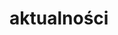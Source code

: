 # aktualności
<!DOCTYPE html>
<html>
    <head>
        <meta charset="utf-8">
        <title>testowa.pl</title>
        <style>
      
        body{
         color: white; 
    background: #396f38;
    margin: 0;
  
   
        }
       .menu-1{
           background: white;
           top: 0px;
           width: 100%;
           height: 70px;
           position: absolute;
           font-family: Arial;
           float: left;
          left: 0px;
       }
       #aut{
        
         color: green;  
       }
      #klik{
         color: grey; 
      }
     
    
      
      #lokiter{
          background-color: #4e9447;
          position: absolute;
          top: 200px;
          right: 10px;
         width:85%;
         font-size: 20px;
         z-index: 2;
      }
      #akt{
          border-bottom:1px solid white;
          
      }
     
      #img {
       position: absolute;
       z-index: 1;
      height: 100%;
      bottom: 0px;
       top: 70px;
       width: 100%;
       right: 0px;
       left: 0px;
       margin: 0;
       }
       .nav{
           position: absolute;
           
           text-align: right;
           color: black;
           height: 30px;
           line-height: 30px;
           right: 0;
           top: 20px;
           z-index: 3;
       }
       .menu{
           margin: 0 10px;
       }
       .menu a{
           clear: left;
           text-decoration: none;
           color: black;
           margin: 0 10px;
           line-height: 70px;
       }
       label{
           
           font-size: 26px;
           line-height: 40px;
           display: none;
           width: 26px;
           float: right;
           
       }
       #toggle{
           display: none;
           top: 0px;
           right: 0px;
       }
       
       
       
       @media only screen and (max-width: 500px){
         label{
          
           
      
           display: block;
           cursor: pointer;
}  
         .menu{
           display: none;
           text-align: center;
           width: 100%;
          left: 0px;
}
         .menu a{
           width: 100%;
           display: block;
           border-bottom: 1px solid black;
           margin: 0;
           color: black;
           background-color: white;
           left: 0px;
           
          }
          
          #toggle:checked + .menu {
          display: block;
}
       }
       
     
        </style>
    </head>
    <body>
    <div class="menu-1">
    
        <p><span id="aut">Autor:</span><span id="klik"><em><strong> JAKUB<BR>WITKOWSKI</strong></em></span></p>
         </div>
         
         
         
         
         
        
        <div class="nav"> 
         <label for="toggle">&#9776;</label>
         <input type="checkbox" id="toggle">
         <div class="menu">
      <a href="https://witas-w.github.io/Aktualnosci/">Aktualności</a>
            <a href="https://witas-w.github.io/Bloguje-witas/">Blog</a>
            <a href="https://witas-w.github.io/Galeria-zdjec/">Zdjęcia</a>
     </div>  
        
     </div>    
       
       <img id="img" src="https://s6.ifotos.pl/img/3E431C6E-_qseaxrr.jpg"> 
        
        <div id="lokiter">
         <h3 id="akt">Aktualności</h3>
         <p>Obecnie jestem na wakacjach w Ustce. Ustka to miejscowość w województwie Pomorskim w powiecie Słupskim w gminie Ustka. Położona jest ona nad ujściem rzeki Słupii do morza Bałtyckiego.</p>
        </div>
       
   
 
    </body>
</html>
